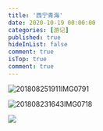 ```yaml
---
title: '西宁青海'
date: 2020-10-19 00:00:00
categories: [游记]
published: true
hideInList: false
comment: true 
isTop: true
comment: true
---
```


![201808251911IMG0791](https://s2.loli.net/2022/07/15/hRG8nbQ1PINjCJm.jpg)

![201808231643IMG0718](https://s2.loli.net/2022/07/15/Pk3BXs7E9D6SnwI.jpg)

![](https://s2.loli.net/2022/07/15/etYCguQ1f5nxrhD.jpg)